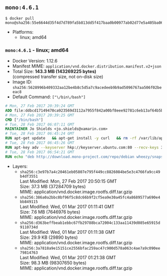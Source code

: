 ## `mono:4.6.1`

```console
$ docker pull mono@sha256:55e6644d35f4d7d789fa5b813dd5f417baa0b00977ab02d77e5a405ba06eaedf
```

-	Platforms:
	-	linux; amd64

### `mono:4.6.1` - linux; amd64

-	Docker Version: 1.12.6
-	Manifest MIME: `application/vnd.docker.distribution.manifest.v2+json`
-	Total Size: **143.3 MB (143269225 bytes)**  
	(compressed transfer size, not on-disk size)
-	Image ID: `sha256:5628996b409332aa12be4b8c5d5a7c9acedeeb9b9ad5096767aa506f02beeac8`
-	Default Command: `["\/bin\/bash"]`

```dockerfile
# Mon, 27 Feb 2017 20:39:24 GMT
ADD file:ddbcd17149470ca923569d3112a7955f842a00bf8eee92781c6eb13af64b5b82 in / 
# Mon, 27 Feb 2017 20:39:25 GMT
CMD ["/bin/bash"]
# Tue, 28 Feb 2017 06:07:11 GMT
MAINTAINER Jo Shields <jo.shields@xamarin.com>
# Tue, 28 Feb 2017 06:45:24 GMT
RUN apt-get update   && apt-get install -y curl   && rm -rf /var/lib/apt/lists/*
# Tue, 28 Feb 2017 06:45:26 GMT
RUN apt-key adv --keyserver hkp://keyserver.ubuntu.com:80 --recv-keys 3FA7E0328081BFF6A14DA29AA6A19B38D3D831EF
# Tue, 28 Feb 2017 06:54:21 GMT
RUN echo "deb http://download.mono-project.com/repo/debian wheezy/snapshots/4.6.1.5 main" > /etc/apt/sources.list.d/mono-xamarin.list   && apt-get update   && apt-get install -y binutils mono-devel ca-certificates-mono fsharp mono-vbnc nuget referenceassemblies-pcl   && rm -rf /var/lib/apt/lists/* /tmp/*
```

-	Layers:
	-	`sha256:c3e97b7a4c20461eb05807e795f449cc8826084be5e3c4766fa9cc49b4df3551`  
		Last Modified: Mon, 27 Feb 2017 20:50:15 GMT  
		Size: 37.3 MB (37284709 bytes)  
		MIME: application/vnd.docker.image.rootfs.diff.tar.gzip
	-	`sha256:386a0a2bbc0bf96f5c8dc66b9f2cf5ea9e30a45fc4a8689577a690e4bb849115`  
		Last Modified: Wed, 01 Mar 2017 01:11:41 GMT  
		Size: 7.6 MB (7646976 bytes)  
		MIME: application/vnd.docker.image.rootfs.diff.tar.gzip
	-	`sha256:d363beffbeab1ebbc67fb29788bca72004c133aa11439d085e65915d9110734d`  
		Last Modified: Wed, 01 Mar 2017 01:11:38 GMT  
		Size: 29.9 KB (29890 bytes)  
		MIME: application/vnd.docker.image.rootfs.diff.tar.gzip
	-	`sha256:3a7818a9e15151ce2556bfac259ac47c900d578a063c4ae7a9c090ee79814763`  
		Last Modified: Wed, 01 Mar 2017 01:21:38 GMT  
		Size: 98.3 MB (98307650 bytes)  
		MIME: application/vnd.docker.image.rootfs.diff.tar.gzip
